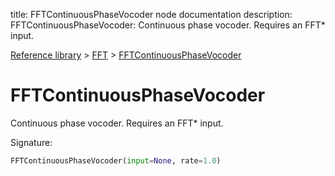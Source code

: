title: FFTContinuousPhaseVocoder node documentation
description: FFTContinuousPhaseVocoder: Continuous phase vocoder. Requires an FFT* input.

[Reference library](../../index.md) > [FFT](../index.md) > [FFTContinuousPhaseVocoder](index.md)

# FFTContinuousPhaseVocoder

Continuous phase vocoder. Requires an FFT* input.

Signature:
```python
FFTContinuousPhaseVocoder(input=None, rate=1.0)
```
